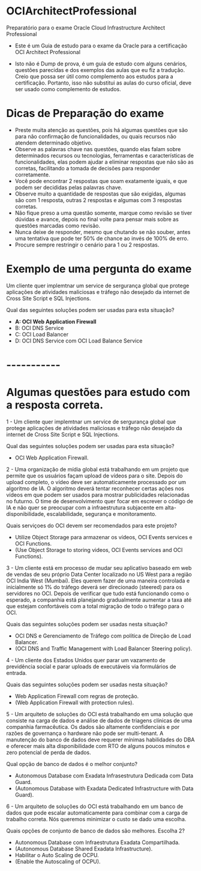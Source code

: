# OCIArchitectProfessional
Preparatório para o exame Oracle Cloud Infrastructure Architect Professional

- Este é um Guia de estudo para o exame da Oracle para a certificação OCI Architect Professional

- Isto não é Dump de prova, é um guia de estudo com alguns cenários, questões parecidas e dos exemplos das aulas que eu fiz a tradução. Creio que possa ser útil como complemento aos estudos para a certificação. Portanto, isso não substitui as aulas do curso oficial, deve ser usado como complemento de estudos.

# Dicas de Preparação do exame

- Preste muita atenção as questões, pois há algumas questões que são para não confirmação de funcionalidades, ou quais recursos não atendem determinado objetivo.
- Observe as palavras chave nas questões, quando elas falam sobre determinados recursos ou tecnologias, ferramentas e características de funcionalidades, elas podem ajudar a eliminar respostas que não são as corretas, facilitando a tomada de decisões para responder corretamente.
- Você pode encontrar 2 respostas que soam exatamente iguais, e que podem ser decididas pelas palavras chave.
- Observe muito a quantidade de respostas que são exigidas, algumas são com 1 resposta, outras 2 respostas e algumas com 3 respostas corretas.
- Não fique preso a uma questão somente, marque como revisão se tiver dúvidas e avance, depois no final volte para pensar mais sobre as questões marcadas como revisão.
- Nunca deixe de responder, mesmo que chutando se não souber, antes uma tentativa que pode ter 50% de chance ao invés de 100% de erro.
- Procure sempre restringir o cenário para 1 ou 2 respostas.


# Exemplo de uma pergunta do exame


Um cliente quer implemtnar um service de sergurança global que protege aplicações de atividades maliciosas e tráfego não desejado da internet de Cross Site Script e SQL Injections.

Qual das seguintes soluções podem ser usadas para esta situação?

- <b> A: OCI Web Application Firewall </b>
- B: OCI DNS Service
- C: OCI Load Balancer
- D: OCI DNS Service com OCI Load Balance Service


# -----------


# Algumas questões para estudo com a resposta correta.

1 - Um cliente quer implemtnar um service de sergurança global que protege aplicações de atividades maliciosas e tráfego não desejado da internet de Cross Site Script e SQL Injections.

Qual das seguintes soluções podem ser usadas para esta situação?

- OCI Web Application Firewall.


2 - Uma organização de mídia global está trabalhando em um projeto que permite que os usuários façam upload de vídeos para o site. Depois do upload completo, o vídeo deve ser automaticamente processado por um algoritmo de IA. O algoritmo deverá tentar reconhecer certas ações nos vídeos em que podem ser usados para mostrar publicidades relacionadas no futurno. O time de desenvolvimento quer focar em escrever o código de IA e não quer se preocupar com a infraestrutura subjacente em alta-disponibilidade, escalabilidade, segurança e monitoramento.

Quais serviçoes do OCI devem ser recomendados para este projeto?

- Utilize Object Storage para armazenar os vídeos, OCI Events services e OCI Functions.
- (Use Object Storage to storing videos, OCI Events services and OCI Functions).


3 - Um cliente está em processo de mudar seu aplicativo baseado em web de vendas de seu próprio Data Center localizado no US West para a região OCI India West (Mumbai). Eles querem fazer de uma maneira controlada e inicialmente só 1% do tráfego deverá ser direcionado (steered) para os servidores no OCI. Depois de verificar que tudo está funcionando como o esperado, a companhia está planejando gradualmente aumentar a taxa até que estejam confortáveis com a total migração de todo o tráfego para o OCI.

Quais das seguintes soluções podem ser usadas nesta situação?

- OCI DNS e Gerenciamento de Tráfego com política de Direção de Load Balancer.
- (OCI DNS and Traffic Management with Load Balancer Steering policy).


4 - Um cliente dos Estados Unidos quer parar um vazamento de previdência social e parar uploads de executáveis via formulários de entrada.

Quais das seguintes soluções podem ser usadas nesta situação?

- Web Application Firewall com regras de proteção.
- (Web Application Firewall with protection rules).


5 - Um arquiteto de soluções do OCI está trabalhando em uma solução que consiste na carga de dados e análise de dados de triagens clínicas de uma companhia farmacêutica. Os dados são altamente confidenciais e por razões de governança o hardware não pode ser multi-tenant. A manutenção do banco de dados deve requerer mínimas habilidades do DBA e oferecer mais alta disponibilidade com RTO de alguns poucos minutos e zero potencial de perda de dados.

Qual opção de banco de dados é o melhor conjunto?

- Autonomous Database com Exadata Infrasestrutura Dedicada com Data Guard.
- (Autonomous Database with Exadata Dedicated Infrastructure with Data Guard).


6 - Um arquiteto de soluções do OCI está trabalhando em um banco de dados que pode escalar automaticamente para combinar com a carga de trabalho correta. Nós queremos minimizar o custo se dado uma escolha.

Quais opções de conjunto de banco de dados são melhores. Escolha 2?

- Autonomous Database com Infraestrutura Exadata Compartilhada.
- (Autonomous Database Shared Exadata Infrastructure).
- Habilitar o Auto Scaling de OCPU.
- (Enable the Autoscaling of OCPU).


